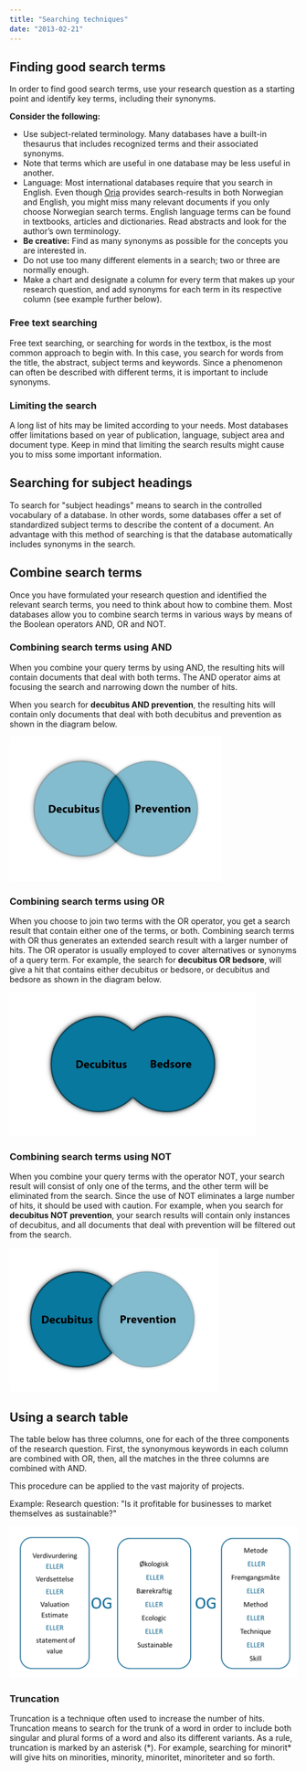 ```yaml
---
title: "Searching techniques"
date: "2013-02-21"
---
```


## Finding good search terms

In order to find good search terms, use your research question as a starting point and identify key terms, including their synonyms.

**Consider the following:**

- Use subject-related terminology. Many databases have a built-in thesaurus that includes recognized terms and their associated synonyms.
- Note that terms which are useful in one database may be less useful in another.
- Language: Most international databases require that you search in English. Even though [Oria](oria.no) provides search-results in both Norwegian and English, you might miss many relevant documents if you only choose Norwegian search terms. English language terms can be found in textbooks, articles and dictionaries. Read abstracts and look for the author’s own terminology.
- **Be creative:** Find as many synonyms as possible for the concepts you are interested in.
- Do not use too many different elements in a search; two or three are normally enough.
- Make a chart and designate a column for every term that makes up your research question, and add synonyms for each term in its respective column (see example further below).

### Free text searching

Free text searching, or searching for words in the textbox, is the most common approach to begin with. In this case, you search for words from the title, the abstract, subject terms and keywords. Since a phenomenon can often be described with different terms, it is important to include synonyms.

### Limiting the search

A long list of hits may be limited according to your needs. Most databases offer limitations based on year of publication, language, subject area and document type. Keep in mind that limiting the search results might cause you to miss some important information.

## Searching for subject headings

To search for "subject headings" means to search in the controlled vocabulary of a database. In other words, some databases offer a set of standardized subject terms to describe the content of a document. An advantage with this method of searching is that the database automatically includes synonyms in the search.

## Combine search terms

Once you have formulated your research question and identified the relevant search terms, you need to think about how to combine them. Most databases allow you to combine search terms in various ways by means of the Boolean operators AND, OR and NOT.

### Combining search terms using AND

When you combine your query terms by using AND, the resulting hits will contain documents that deal with both terms. The AND operator aims at focusing the search and narrowing down the number of hits.

When you search for **decubitus AND prevention**, the resulting hits will contain only documents that deal with both decubitus and prevention as shown in the diagram below.

[![AND eng](../images/AND-eng.png)](/en/files/2013/04/AND-eng.png)

### Combining search terms using OR

When you choose to join two terms with the OR operator, you get a search result that contain either one of the terms, or both. Combining search terms with OR thus generates an extended search result with a larger number of hits. The OR operator is usually employed to cover alternatives or synonyms of a query term. For example, the search for **decubitus OR bedsore**, will give a hit that contains either decubitus or bedsore, or decubitus and bedsore as shown in the diagram below.

[![OR eng](../images/OR-eng.png)](/en/files/2013/04/OR-eng.png)

### Combining search terms using NOT

When you combine your query terms with the operator NOT, your search result will consist of only one of the terms, and the other term will be eliminated from the search. Since the use of NOT eliminates a large number of hits, it should be used with caution. For example, when you search for **decubitus NOT prevention**, your search results will contain only instances of decubitus, and all documents that deal with prevention will be filtered out from the search.

[![NOT eng](../images/NOT-eng.png)](/en/files/2013/04/NOT-eng.png)

## Using a search table

The table below has three columns, one for each of the three components of the research question. First, the synonymous keywords in each column are combined with OR, then, all the matches in the three columns are combined with AND.

This procedure can be applied to the vast majority of projects.

Example: Research question: "Is it profitable for businesses to market themselves as sustainable?"

[![sokekombinasjon](../images/sokekombinasjon.jpg)](/wp-content/uploads/2012/04/sokekombinasjon.jpg)

### Truncation

Truncation is a technique often used to increase the number of hits. Truncation means to search for the trunk of a word in order to include both singular and plural forms of a word and also its different variants. As a rule, truncation is marked by an asterisk (\*). For example, searching for minorit\* will give hits on minorities, minority, minoritet, minoriteter and so forth.
